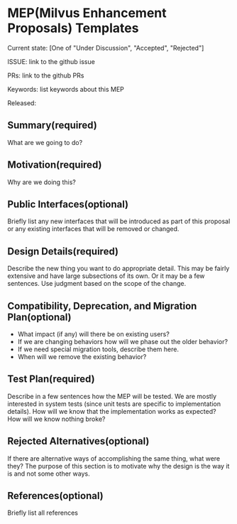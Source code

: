 # MEP(Milvus Enhancement Proposals) Templates
Current state: [One of "Under Discussion", "Accepted", "Rejected"]

ISSUE: link to the github issue

PRs: link to the github PRs

Keywords: list keywords about this MEP

Released: <Milvus Release Version>

## Summary(required)

What are we going to do?

## Motivation(required)

Why are we doing this?

## Public Interfaces(optional)

Briefly list any new interfaces that will be introduced as part of this proposal or any existing interfaces that will be removed or changed.

## Design Details(required)

Describe the new thing you want to do appropriate detail. This may be fairly extensive and have large subsections of its own. Or it may be a few sentences. Use judgment based on the scope of the change.

## Compatibility, Deprecation, and Migration Plan(optional)
- What impact (if any) will there be on existing users?
- If we are changing behaviors how will we phase out the older behavior?
- If we need special migration tools, describe them here.
- When will we remove the existing behavior?


## Test Plan(required)

Describe in a few sentences how the MEP will be tested. We are mostly interested in system tests (since unit tests are specific to implementation details). How will we know that the implementation works as expected? How will we know nothing broke?

## Rejected Alternatives(optional)

If there are alternative ways of accomplishing the same thing, what were they? The purpose of this section is to motivate why the design is the way it is and not some other ways.

## References(optional)

Briefly list all references


